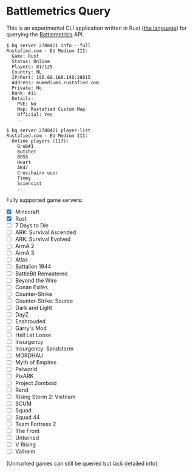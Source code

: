 # Battlemetrics Query

This is an experimental CLI application written in Rust ([the language](https://www.rust-lang.org/)) for querying the [Battlemetrics](https://www.battlemetrics.com/) API.

```
$ bq server 2788421 info --full
Rustafied.com - EU Medium III:
  Game: Rust
  Status: Online
  Players: 81/125
  Country: NL
  IP/Port: 195.60.166.148:28015
  Address: eumedium3.rustafied.com
  Private: No
  Rank: #11
  Details: 
    PVE: No
    Map: Rustafied Custom Map
    Official: Yes
    ...

$ bq server 2788421 player-list
Rustafied.com - EU Medium III:
  Online players (117):
    Grub#1
    Butcher
    BOSS
    Heart
    AK47
    Crosshairx user
    Timmy
    Sciencist
    ...
```

Fully supported game servers:
- [x] Minecraft
- [x] Rust
- [ ] 7 Days to Die
- [ ] ARK: Survival Ascended
- [ ] ARK: Survival Evolved
- [ ] ArmA 2
- [ ] ArmA 3
- [ ] Atlas
- [ ] Battalion 1944
- [ ] BattleBit Remastered
- [ ] Beyond the Wire
- [ ] Conan Exiles
- [ ] Counter-Strike
- [ ] Counter-Strike: Source
- [ ] Dark and Light
- [ ] DayZ
- [ ] Enshrouded
- [ ] Garry's Mod
- [ ] Hell Let Loose
- [ ] Insurgency
- [ ] Insurgency: Sandstorm
- [ ] MORDHAU
- [ ] Myth of Empires
- [ ] Palworld
- [ ] PixARK
- [ ] Project Zomboid
- [ ] Rend
- [ ] Rising Storm 2: Vietnam
- [ ] SCUM
- [ ] Squad
- [ ] Squad 44
- [ ] Team Fortress 2
- [ ] The Front
- [ ] Unturned
- [ ] V Rising
- [ ] Valheim

(Unmarked games can still be queried but lack detailed info)
